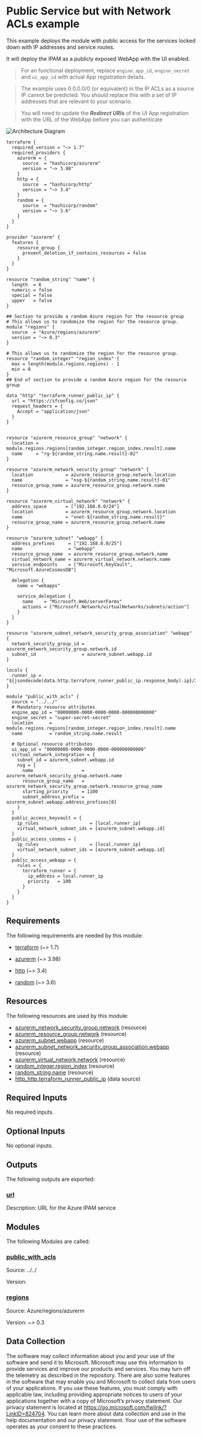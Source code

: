 <!-- BEGIN_TF_DOCS -->
# Public Service but with Network ACLs example

This example deploys the module with public access for the services locked down with IP addresses and service routes.

It will deploy the IPAM as a publicly exposed WebApp with the UI enabled.

>For an functional deployment, replace `engine_app_id`, `engine_secret` and `ui_app_id` with actual App registration details.

>The example uses 0.0.0.0/0 (or equivalent) in the IP ACLs as a source IP cannot be predicted. You should replace this with a set of IP addresses that are relevant to your scenario.

>You will need to update the ***Redirect URIs*** of the UI App registration with the URL of the WebApp before you can authenticate

![Architecture Diagram](../../docs/public-acls.png "Resulting Architecture")

```hcl
terraform {
  required_version = "~> 1.7"
  required_providers {
    azurerm = {
      source  = "hashicorp/azurerm"
      version = "~> 3.98"
    }
    http = {
      source  = "hashicorp/http"
      version = "~> 3.4"
    }
    random = {
      source  = "hashicorp/random"
      version = "~> 3.6"
    }
  }
}

provider "azurerm" {
  features {
    resource_group {
      prevent_deletion_if_contains_resources = false
    }
  }
}

resource "random_string" "name" {
  length  = 6
  numeric = false
  special = false
  upper   = false
}

## Section to provide a random Azure region for the resource group
# This allows us to randomize the region for the resource group.
module "regions" {
  source  = "Azure/regions/azurerm"
  version = "~> 0.3"
}

# This allows us to randomize the region for the resource group.
resource "random_integer" "region_index" {
  max = length(module.regions.regions) - 1
  min = 0
}
## End of section to provide a random Azure region for the resource group

data "http" "terraform_runner_public_ip" {
  url = "https://ifconfig.co/json"
  request_headers = {
    Accept = "application/json"
  }
}


resource "azurerm_resource_group" "network" {
  location = module.regions.regions[random_integer.region_index.result].name
  name     = "rg-${random_string.name.result}-02"
}

resource "azurerm_network_security_group" "network" {
  location            = azurerm_resource_group.network.location
  name                = "nsg-${random_string.name.result}-01"
  resource_group_name = azurerm_resource_group.network.name
}

resource "azurerm_virtual_network" "network" {
  address_space       = ["192.168.0.0/24"]
  location            = azurerm_resource_group.network.location
  name                = "vnet-${random_string.name.result}"
  resource_group_name = azurerm_resource_group.network.name
}

resource "azurerm_subnet" "webapp" {
  address_prefixes     = ["192.168.0.0/25"]
  name                 = "webapp"
  resource_group_name  = azurerm_resource_group.network.name
  virtual_network_name = azurerm_virtual_network.network.name
  service_endpoints    = ["Microsoft.KeyVault", "Microsoft.AzureCosmosDB"]

  delegation {
    name = "webapps"

    service_delegation {
      name    = "Microsoft.Web/serverFarms"
      actions = ["Microsoft.Network/virtualNetworks/subnets/action"]
    }
  }
}

resource "azurerm_subnet_network_security_group_association" "webapp" {
  network_security_group_id = azurerm_network_security_group.network.id
  subnet_id                 = azurerm_subnet.webapp.id
}

locals {
  runner_ip = "${jsondecode(data.http.terraform_runner_public_ip.response_body).ip}/32"
}

module "public_with_acls" {
  source = "../../"
  # Mandatory resource attributes
  engine_app_id = "00000000-0000-0000-0000-000000000000"
  engine_secret = "super-secret-secret"
  location      = module.regions.regions[random_integer.region_index.result].name
  name          = random_string.name.result

  # Optional resource attributes
  ui_app_id = "00000000-0000-0000-0000-000000000000"
  virtual_network_integration = {
    subnet_id = azurerm_subnet.webapp.id
    nsg = {
      name                  = azurerm_network_security_group.network.name
      resource_group_name   = azurerm_network_security_group.network.resource_group_name
      starting_priority     = 1100
      subnet_address_prefix = azurerm_subnet.webapp.address_prefixes[0]
    }
  }
  public_access_keyvault = {
    ip_rules                   = [local.runner_ip]
    virtual_network_subnet_ids = [azurerm_subnet.webapp.id]
  }
  public_access_cosmos = {
    ip_rules                   = [local.runner_ip]
    virtual_network_subnet_ids = [azurerm_subnet.webapp.id]
  }
  public_access_webapp = {
    rules = {
      terraform_runner = {
        ip_address = local.runner_ip
        priority   = 100
      }
    }
  }
}
```

<!-- markdownlint-disable MD033 -->
## Requirements

The following requirements are needed by this module:

- <a name="requirement_terraform"></a> [terraform](#requirement\_terraform) (~> 1.7)

- <a name="requirement_azurerm"></a> [azurerm](#requirement\_azurerm) (~> 3.98)

- <a name="requirement_http"></a> [http](#requirement\_http) (~> 3.4)

- <a name="requirement_random"></a> [random](#requirement\_random) (~> 3.6)

## Resources

The following resources are used by this module:

- [azurerm_network_security_group.network](https://registry.terraform.io/providers/hashicorp/azurerm/latest/docs/resources/network_security_group) (resource)
- [azurerm_resource_group.network](https://registry.terraform.io/providers/hashicorp/azurerm/latest/docs/resources/resource_group) (resource)
- [azurerm_subnet.webapp](https://registry.terraform.io/providers/hashicorp/azurerm/latest/docs/resources/subnet) (resource)
- [azurerm_subnet_network_security_group_association.webapp](https://registry.terraform.io/providers/hashicorp/azurerm/latest/docs/resources/subnet_network_security_group_association) (resource)
- [azurerm_virtual_network.network](https://registry.terraform.io/providers/hashicorp/azurerm/latest/docs/resources/virtual_network) (resource)
- [random_integer.region_index](https://registry.terraform.io/providers/hashicorp/random/latest/docs/resources/integer) (resource)
- [random_string.name](https://registry.terraform.io/providers/hashicorp/random/latest/docs/resources/string) (resource)
- [http_http.terraform_runner_public_ip](https://registry.terraform.io/providers/hashicorp/http/latest/docs/data-sources/http) (data source)

<!-- markdownlint-disable MD013 -->
## Required Inputs

No required inputs.

## Optional Inputs

No optional inputs.

## Outputs

The following outputs are exported:

### <a name="output_url"></a> [url](#output\_url)

Description: URL for the Azure IPAM service

## Modules

The following Modules are called:

### <a name="module_public_with_acls"></a> [public\_with\_acls](#module\_public\_with\_acls)

Source: ../../

Version:

### <a name="module_regions"></a> [regions](#module\_regions)

Source: Azure/regions/azurerm

Version: ~> 0.3

<!-- markdownlint-disable-next-line MD041 -->
## Data Collection

The software may collect information about you and your use of the software and send it to Microsoft. Microsoft may use this information to provide services and improve our products and services. You may turn off the telemetry as described in the repository. There are also some features in the software that may enable you and Microsoft to collect data from users of your applications. If you use these features, you must comply with applicable law, including providing appropriate notices to users of your applications together with a copy of Microsoft’s privacy statement. Our privacy statement is located at <https://go.microsoft.com/fwlink/?LinkID=824704>. You can learn more about data collection and use in the help documentation and our privacy statement. Your use of the software operates as your consent to these practices.
<!-- END_TF_DOCS -->